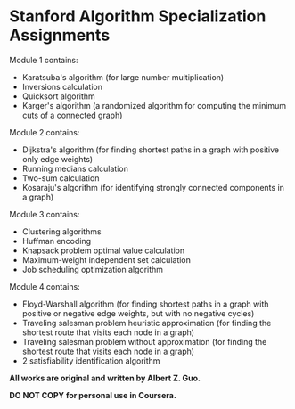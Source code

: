 # Stanford Algorithm Specialization Assignments

Module 1 contains:
* Karatsuba's algorithm (for large number multiplication)
* Inversions calculation
* Quicksort algorithm
* Karger's algorithm (a randomized algorithm for computing the minimum cuts of a connected graph)

Module 2 contains:
* Dijkstra's algorithm (for finding shortest paths in a graph with positive only edge weights)
* Running medians calculation
* Two-sum calculation
* Kosaraju's algorithm (for identifying strongly connected components in a graph) 

Module 3 contains:
* Clustering algorithms
* Huffman encoding
* Knapsack problem optimal value calculation
* Maximum-weight independent set calculation
* Job scheduling optimization algorithm

Module 4 contains:
* Floyd-Warshall algorithm (for finding shortest paths in a graph with positive or negative edge weights, but with no negative cycles)
* Traveling salesman problem heuristic approximation (for finding the shortest route that visits each node in a graph)
* Traveling salesman problem without approximation (for finding the shortest route that visits each node in a graph)
* 2 satisfiability identification algorithm

**All works are original and written by Albert Z. Guo.**

**DO NOT COPY for personal use in Coursera.**
